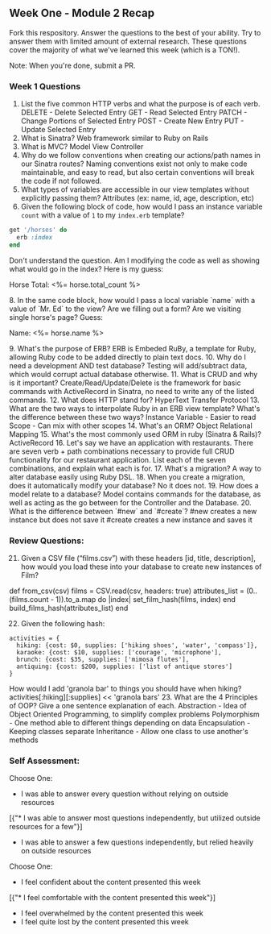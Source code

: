 ## Week One - Module 2 Recap

Fork this respository. Answer the questions to the best of your ability. Try to answer them with limited amount of external research. These questions cover the majority of what we've learned this week (which is a TON!).

Note: When you're done, submit a PR.

### Week 1 Questions

1. List the five common HTTP verbs and what the purpose is of each verb.
  DELETE  - Delete Selected Entry
  GET     - Read Selected Entry
  PATCH   - Change Portions of Selected Entry
  POST    - Create New Entry
  PUT     - Update Selected Entry
2. What is Sinatra?
  Web framework similar to Ruby on Rails
4. What is MVC?
  Model
  View
  Controller
5. Why do we follow conventions when creating our actions/path names in our Sinatra routes?
  Naming conventions exist not only to make code maintainable, and easy to read, but also certain conventions will break the code if not followed.
6. What types of variables are accessible in our view templates without explicitly passing them?
  Attributes (ex: name, id, age, description, etc)
7. Given the following block of code, how would I pass an instance variable `count` with a value of `1` to my `index.erb` template?

  ```ruby
  get '/horses' do
    erb :index
  end
  ```
  Don't understand the question.  Am I modifying the code as well as showing what would go in the index? Here is my guess:
  <p>Horse Total: <%= horse.total_count %></p>
8. In the same code block, how would I pass a local variable `name` with a value of `Mr. Ed` to the view?
  Are we filling out a form? Are we visiting single horse's page? Guess:
  <p>Name: <%= horse.name %></p>
9. What's the purpose of ERB?
  ERB is Embeded RuBy, a template for Ruby, allowing Ruby code to be added directly to plain text docs.
10. Why do I need a development AND test database?
  Testing will add/subtract data, which would corrupt actual database otherwise.
11. What is CRUD and why is it important?
  Create/Read/Update/Delete is the framework for basic commands with ActiveRecord in Sinatra, no need to write any of the listed commands.
12. What does HTTP stand for?
  HyperText Transfer Protocol
13. What are the two ways to interpolate Ruby in an ERB view template? What's the difference between these two ways?
  Instance Variable - Easier to read
  Scope - Can mix with other scopes
14. What's an ORM?
  Object Relational Mapping
15. What's the most commonly used ORM in ruby (Sinatra & Rails)?
  ActiveRecord
16. Let's say we have an application with restaurants. There are seven verb + path combinations necessary to provide full CRUD functionality for our restaurant application. List each of the seven combinations, and explain what each is for.
17. What's a migration?
  A way to alter database easily using Ruby DSL.
18. When you create a migration, does it automatically modify your database?
  No it does not.
19. How does a model relate to a database?
  Model contains commands for the database, as well as acting as the go between for the Controller and the Database.
20. What is the difference between `#new` and `#create`?
  #new creates a new instance but does not save it
  #create creates a new instance and saves it

### Review Questions:  
21. Given a CSV file (“films.csv”) with these headers [id, title, description], how would you load these into your database to create new instances of Film?

  def from_csv(csv)
    films = CSV.read(csv, headers: true)
    attributes_list = (0..(films.count - 1)).to_a.map do |index|
      set_film_hash(films, index)
    end
    build_films_hash(attributes_list)
  end

22. Given the following hash:
```
activities = {
  hiking: {cost: $0, supplies: ['hiking shoes', 'water', 'compass']},
  karaoke: {cost: $10, supplies: ['courage', 'microphone'],
  brunch: {cost: $35, supplies: ['mimosa flutes'],
  antiquing: {cost: $200, supplies: ['list of antique stores']
}
```
How would I add 'granola bar' to things you should have when hiking?
  activities[:hiking][:supplies] << 'granola bars'
23. What are the 4 Principles of OOP? Give a one sentence explanation of each.
Abstraction   - Idea of Object Oriented Programming, to simplify complex problems
Polymorphism  - One method able to different things depending on data
Encapsulation - Keeping classes separate
Inheritance   - Allow one class to use another's methods


### Self Assessment:
Choose One:
* I was able to answer every question without relying on outside resources

[{"* I was able to answer most questions independently, but utilized outside resources for a few"}]

* I was able to answer a few questions independently, but relied heavily on outside resources

Choose One:
* I feel confident about the content presented this week

[{"* I feel comfortable with the content presented this week"}]

* I feel overwhelmed by the content presented this week
* I feel quite lost by the content presented this week
